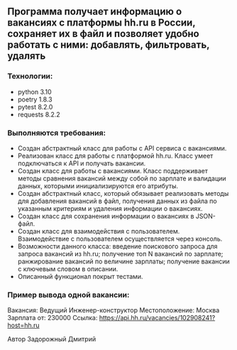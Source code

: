 ## Программа получает информацию о вакансиях с платформы hh.ru в России, сохраняет их в файл и позволяет удобно работать с ними: добавлять, фильтровать, удалять

### Технологии:
- python 3.10
- poetry 1.8.3
- pytest 8.2.0
- requests 8.2.2

### Выполняются требования:

- Создан абстрактный класс для работы с API сервиса с вакансиями.
- Реализован класс для работы с платформой hh.ru. Класс умеет подключаться к API и получать вакансии.
- Создан класс для работы с вакансиями. Класс поддерживает методы сравнения вакансий между собой по зарплате и валидации данных, которыми инициализируются его атрибуты.
- Создан абстрактный класс, который обязывает реализовать методы для добавления вакансий в файл, получения данных из файла по указанным критериям и удаления информации о вакансиях.
- Создан класс для сохранения информации о вакансиях в JSON-файл.
- Создан класс для взаимодействия с пользователем. Взаимодействие с пользователем осуществляется через консоль.
- Возможности данного класса: 
введение поискового запроса для запроса вакансий из hh.ru;
получение топ N вакансий по зарплате;
ранжирование вакансий по величине зарплаты;
получение вакансии с ключевым словом в описании.
- Описанный функционал покрыт тестами.

### Пример вывода одной вакансии:

Вакансия: Ведущий Инженер-конструктор
Местоположение: Москва
Зарплата от: 230000 Ссылка: https://api.hh.ru/vacancies/102908241?host=hh.ru


Автор Задорожный Дмитрий